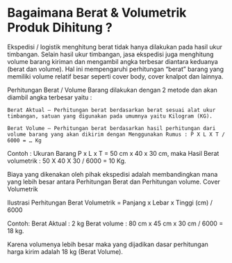 # Bagaimana Berat & Volumetrik Produk Dihitung ?

Ekspedisi / logistik menghitung berat tidak hanya dilakukan pada hasil ukur timbangan. Selain hasil ukur timbangan, jasa ekspedisi juga menghitung volume barang kiriman dan mengambil angka terbesar diantara keduanya (berat dan volume). Hal ini mempengaruhi perhitungan “berat” barang yang memiliki volume relatif besar seperti cover body, cover knalpot dan lainnya.

Perhitungan Berat / Volume Barang dilakukan dengan 2 metode dan akan diambil angka terbesar  yaitu :

    Berat Aktual – Perhitungan berat berdasarkan berat sesuai alat ukur timbangan, satuan yang digunakan pada umumnya yaitu Kilogram (KG).

    Berat Volume – Perhitungan berat berdasarkan hasil perhitungan dari volume barang yang akan dikirim dengan Menggunakan Rumus : P X L X T / 6000 = … Kg

Contoh :
Ukuran Barang P x L x T = 50 cm x 40 x 30 cm, maka Hasil Berat volumetrik :
50 X 40 X 30 / 6000 = 10 Kg.

Biaya yang dikenakan oleh pihak ekspedisi adalah membandingkan mana yang lebih besar antara Perhitungan Berat dan Perhitungan volume.
Cover Volumetrik

Ilustrasi Perhitungan Berat Volumetrik = Panjang x Lebar x Tinggi (cm) / 6000

Contoh:
Berat Aktual : 2 kg
Berat volume : 80 cm x 45 cm x 30 cm / 6000 = 18 kg.

Karena volumenya lebih besar maka yang dijadikan dasar perhitungan harga kirim adalah 18 kg (Berat Volume).
